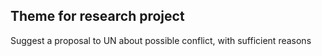 ## Theme for research project

Suggest a proposal to UN about possible conflict, with sufficient reasons